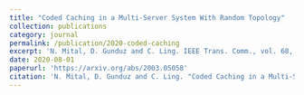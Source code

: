 ```yaml
---
title: "Coded Caching in a Multi-Server System With Random Topology"
collection: publications
category: journal
permalink: /publication/2020-coded-caching
excerpt: 'N. Mital, D. Gunduz and C. Ling. IEEE Trans. Comm., vol. 68, no. 8, pp. 4620-4631, Aug. 2020.'
date: 2020-08-01
paperurl: 'https://arxiv.org/abs/2003.05058'
citation: 'N. Mital, D. Gunduz and C. Ling. "Coded Caching in a Multi-Server System With Random Topology." <i>IEEE Transactions on Communications</i>, vol. 68, no. 8, pp. 4620-4631, 2020.'
---
```

